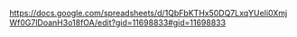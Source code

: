 https://docs.google.com/spreadsheets/d/1QbFbKTHx50DQ7LxqYUeIi0XmjWf0G7lDoanH3o18fOA/edit?gid=11698833#gid=11698833

